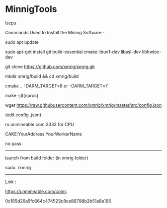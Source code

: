 # MinnigTools


lscpu

Commands Used to Install the Mining Software -

sudo apt update

sudo apt-get install git build-essential cmake libuv1-dev libssl-dev libhwloc-dev

git clone https://github.com/xmrig/xmrig.git

mkdir xmrig/build && cd xmrig/build

cmake .. -DARM_TARGET=8 or -DARM_TARGET=7

make -j$(nproc)

wget https://raw.githubusercontent.com/xmrig/xmrig/master/src/config.json



(edit config .json) 

rx.unmineable.com:3333 for CPU 

CAKE:YourAddress.YourWorkerName

no pass

------------

launch from build folder (in xmrig folder)

sudo ./xmrig 

-------------


Link :

https://unmineable.com/coins


0x185d26a5fc664c474523c8ce88798b2b51a8e195
